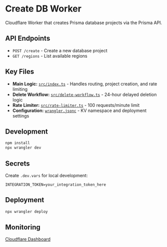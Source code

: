 # Create DB Worker

Cloudflare Worker that creates Prisma database projects via the Prisma API.

## API Endpoints

- `POST /create` - Create a new database project
- `GET /regions` - List available regions

## Key Files

- **Main Logic:** [`src/index.ts`](src/index.ts) - Handles routing, project creation, and rate limiting
- **Delete Workflow:** [`src/delete-workflow.ts`](src/delete-workflow.ts) - 24-hour delayed deletion logic
- **Rate Limiter:** [`src/rate-limiter.ts`](src/rate-limiter.ts) - 100 requests/minute limit
- **Configuration:** [`wrangler.jsonc`](wrangler.jsonc) - KV namespace and deployment settings

## Development

```bash
npm install
npx wrangler dev
```

## Secrets

Create `.dev.vars` for local development:
```env
INTEGRATION_TOKEN=your_integration_token_here
```

## Deployment

```bash
npx wrangler deploy
```

## Monitoring

[Cloudflare Dashboard](https://dash.cloudflare.com/0ef7f922ce028e16c1a44d98c86511b0/workers/services/view/create-db-worker/production/metrics)
